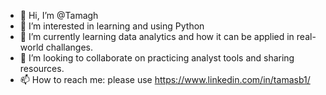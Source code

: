 - 👋 Hi, I’m @Tamagh
- 👀 I’m interested in learning and using Python
- 🌱 I’m currently learning data analytics and how it can be applied in real-world challanges.
- 💞️ I’m looking to collaborate on practicing analyst tools and sharing resources.
- 📫 How to reach me: please use https://www.linkedin.com/in/tamasb1/
